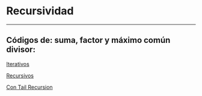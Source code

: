 #  Recursividad
___ 

## Códigos de: suma, factor y máximo común divisor:

[Iterativos](http://tpcg.io/b6gaNXXX)

[Recursivos](http://tpcg.io/Ah7eeED6)

[Con Tail Recursion](http://tpcg.io/b6gaNXXX)

